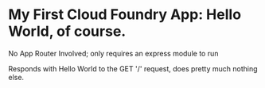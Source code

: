 # My First Cloud Foundry App: Hello World, of course.

No App Router Involved; only requires an express module to run

Responds with Hello World to the GET '/' request, does pretty much nothing else.
